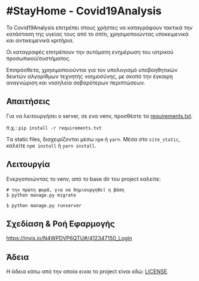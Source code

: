  # #StayHome - Covid19Analysis

To Covid19Analysis επιτρέπει στους χρήστες να καταγράφουν τακτικά την κατάσταση της υγείας τους από το σπίτι, χρησιμοποιώντας υποκειμενικά και αντικειμενικά κριτήρια.

Οι καταγραφές επιτρέπουν την αυτόματη ενημέρωση του ιατρικού προσωπικού/συστήματος.

Επιπρόσθετα, χρησιμοποιούνται για τον υπολογισμό υποβοηθητικών δεικτών αλγορίθμων τεχνητής νοημοσύνης, με σκοπό την έγκαιρη αναγνώριση και νοσηλεία σοβαρότερων περιπτώσεων.

## Απαιτήσεις

Για να λειτουργήσει ο server, σε ενα venv, προσθέστε τα [requirements.txt](requirements.txt).

π.χ.: `pip install -r requirements.txt`

Tα static files, διαχειρίζονται μέσω `npm` ή `yarn`. Μέσα στο `site_static`, καλείτε `npm install` ή `yarn install`.

## Λειτουργία

Ενεργοποιώντας το venv, από το base dir του project καλείτε:

    # την πρώτη φορά, για να δημιουργηθεί η βάση
    $ python manage.py migrate

    $ python manage.py runserver

## Σχεδίαση & Ροή Εφαρμογής

https://invis.io/N4WPDVP6QTU#/412347150_Login

## Άδεια

Η άδεια κάτω από την οποία ειναι το project είναι εδώ: [LICENSE](LICENSE).
